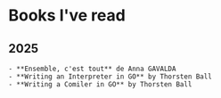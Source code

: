 # Books I've read

## 2025

    - **Ensemble, c'est tout** de Anna GAVALDA
    - **Writing an Interpreter in GO** by Thorsten Ball
    - **Writing a Comiler in GO** by Thorsten Ball
